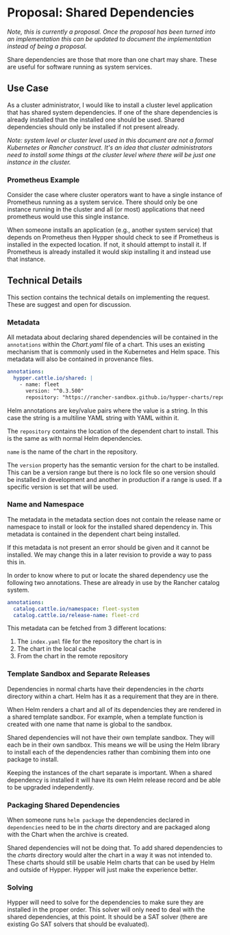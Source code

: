 # Proposal: Shared Dependencies

_Note, this is currently a proposal. Once the proposal has been turned into
an implementation this can be updated to document the implementation instead
of being a proposal._

Share dependencies are those that more than one chart may share. These are
useful for software running as system services.

## Use Case

As a cluster administrator, I would like to install a cluster level application
that has shared system dependencies. If one of the share dependencies is
already installed than the installed one should be used. Shared dependencies
should only be installed if not present already.

_Note: system level or cluster level used in this document are not a formal
Kubernetes or Rancher construct. It's an idea that cluster administrators need
to install some things at the cluster level where there will be just one
instance in the cluster._

### Prometheus Example

Consider the case where cluster operators want to have a single instance of
Prometheus running as a system service. There should only be one instance
running in the cluster and all (or most) applications that need prometheus
would use this single instance.

When someone installs an application (e.g., another system service) that depends
on Prometheus then Hypper should check to see if Prometheus is installed in the
expected location. If not, it should attempt to install it. If Prometheus is
already installed it would skip installing it and instead use that instance.

## Technical Details

This section contains the technical details on implementing the request. These
are suggest and open for discussion.

### Metadata

All metadata about declaring shared dependencies will be contained in the
`annotations` within the _Chart.yaml_ file of a chart. This uses an existing
mechanism that is commonly used in the Kubernetes and Helm space. This metadata
will also be contained in provenance files.

```yaml
annotations:
  hypper.cattle.io/shared: |
    - name: fleet
      version: "^0.3.500"
      repository: "https://rancher-sandbox.github.io/hypper-charts/repo"
```

Helm annotations are key/value pairs where the value is a string. In this case
the string is a multiline YAML string with YAML within it.

The `repository` contains the location of the dependent chart to install. This
is the same as with normal Helm dependencies.

`name` is the name of the chart in the repository.

The `version` property has the semantic version for the chart to be installed.
This can be a version range but there is no lock file so one version should be
installed in development and another in production if a range is used. If a
specific version is set that will be used.

### Name and Namespace

The metadata in the metadata section does not contain the release name or
namespace to install or look for the installed shared dependency in. This
metadata is contained in the dependent chart being installed.

If this metadata is not present an error should be given and it cannot be
installed. We may change this in a later revision to provide a way to pass this
in.

In order to know where to put or locate the shared dependency use the following
two annotations. These are already in use by the Rancher catalog system.

```yaml
annotations:
  catalog.cattle.io/namespace: fleet-system
  catalog.cattle.io/release-name: fleet-crd
```

This metadata can be fetched from 3 different locations:

1. The `index.yaml` file for the repository the chart is in
2. The chart in the local cache
3. From the chart in the remote repository

### Template Sandbox and Separate Releases

Dependencies in normal charts have their dependencies in the _charts_ directory
within a chart. Helm has it as a requirement that they are in there.

When Helm renders a chart and all of its dependencies they are rendered in a
shared template sandbox. For example, when a template function is created with
one name that name is global to the sandbox.

Shared dependencies will not have their own template sandbox. They will each be
in their own sandbox. This means we will be using the Helm library to install
each of the dependencies rather than combining them into one package to install.

Keeping the instances of the chart separate is important. When a shared
dependency is installed it will have its own Helm release record and be able to
be upgraded independently.

### Packaging Shared Dependencies

When someone runs `helm package` the dependencies declared in `dependencies`
need to be in the _charts_ directory and are packaged along with the Chart when
the archive is created.

Shared dependencies will not be doing that. To add shared dependencies to the
_charts_ directory would alter the chart in a way it was not intended to. These
charts should still be usable Helm charts that can be used by Helm and outside
of Hypper. Hypper will just make the experience better.

### Solving

Hypper will need to solve for the dependencies to make sure they are installed
in the proper order. This solver will only need to deal with the shared
dependencies, at this point. It should be a SAT solver (there are existing
Go SAT solvers that should be evaluated).
